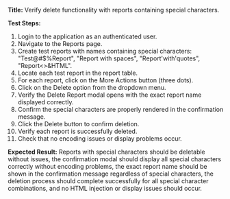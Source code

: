 **Title:** Verify delete functionality with reports containing special characters.

**Test Steps:**
1. Login to the application as an authenticated user.
2. Navigate to the Reports page.
3. Create test reports with names containing special characters: "Test@#$%Report", "Report with spaces", "Report'with'quotes", "Report<>&HTML".
4. Locate each test report in the report table.
5. For each report, click on the More Actions button (three dots).
6. Click on the Delete option from the dropdown menu.
7. Verify the Delete Report modal opens with the exact report name displayed correctly.
8. Confirm the special characters are properly rendered in the confirmation message.
9. Click the Delete button to confirm deletion.
10. Verify each report is successfully deleted.
11. Check that no encoding issues or display problems occur.

**Expected Result:**
Reports with special characters should be deletable without issues, the confirmation modal should display all special characters correctly without encoding problems, the exact report name should be shown in the confirmation message regardless of special characters, the deletion process should complete successfully for all special character combinations, and no HTML injection or display issues should occur.